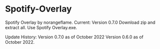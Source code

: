 # Spotify-Overlay

Spotify Overlay by norangeflame. 
Current: Version 0.7.0
Download zip and extract all. Use Spotify Overlay.exe.



Update History:
Version 0.7.0 as of October 2022
Version 0.6.0 as of October 2022.
